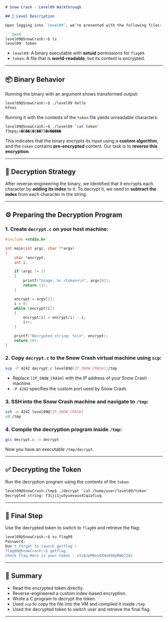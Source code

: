 ```markdown
# Snow Crash - Level09 Walkthrough

## 🔐 Level Description

Upon logging into `level09`, we’re presented with the following files:

```bash
level09@SnowCrash:~$ ls
level09  token
```

- `level09`: A binary executable with **setuid** permissions for `flag09`.
- `token`: A file that is **world-readable**, but its content is encrypted.

---

## 📦 Binary Behavior

Running the binary with an argument shows transformed output:

```bash
level09@SnowCrash:~$ ./level09 hello
hfnos
```

Running it with the contents of the `token` file yields unreadable characters:

```bash
level09@SnowCrash:~$ ./level09 `cat token`
f5mpq;v�E��{�{��TS�W�����
```

This indicates that the binary encrypts its input using a **custom algorithm**, and the `token` contains **pre-encrypted** content. Our task is to **reverse this encryption**.

---

## 🧠 Decryption Strategy

After reverse-engineering the binary, we identified that it encrypts each character by **adding its index** to it. To decrypt it, we need to **subtract the index** from each character in the string.

---

## ⚙️ Preparing the Decryption Program

### 1. Create `decrypt.c` on your host machine:

```c
#include <stdio.h>

int main(int argc, char **argv)
{
    char *encrypt;
    int i;

    if (argc != 2)
    {
        printf("Usage: %s <token>\n", argv[0]);
        return (1);
    }

    encrypt = argv[1];
    i = 0;
    while (encrypt[i])
    {
        encrypt[i] = encrypt[i] - i;
        i++;
    }

    printf("Decrypted string: %s\n", encrypt);
    return (0);
}
```

### 2. Copy `decrypt.c` to the Snow Crash virtual machine using `scp`:

```bash
scp -P 4242 decrypt.c level09@[IP_SNOW_CRASH]:/tmp
```

- Replace `[IP_SNOW_CRASH]` with the IP address of your Snow Crash machine.
- `-P 4242` specifies the custom port used by Snow Crash.

### 3. SSH into the Snow Crash machine and navigate to `/tmp`:

```bash
ssh -p 4242 level09@[IP_SNOW_CRASH]
cd /tmp
```

### 4. Compile the decryption program inside `/tmp`:

```bash
gcc decrypt.c -o decrypt
```

Now you have an executable `/tmp/decrypt`.

---

## ✅ Decrypting the Token

Run the decryption program using the contents of the `token`:

```bash
level09@SnowCrash:/tmp$ ./decrypt `cat /home/user/level09/token`
Decrypted string: f3iji1ju5yuevaus41q1afiuq
```

---

## 🏁 Final Step

Use the decrypted token to switch to `flag09` and retrieve the flag:

```bash
level09@SnowCrash:~$ su flag09
Password:
Don't forget to launch getflag !
flag09@SnowCrash:~$ getflag
Check flag.Here is your token : s5cAJpM8ev6XHw998pRWG728z
```

---

## 🧩 Summary

- Read the encrypted token directly.
- Reverse-engineered a custom index-based encryption.
- Wrote a C program to decrypt the token.
- Used `scp` to copy the file into the VM and compiled it inside `/tmp`.
- Used the decrypted token to switch user and retrieve the final flag.

---
